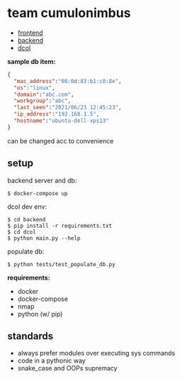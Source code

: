 # team cumulonimbus

* [frontend](frontend)
* [backend](backend)
* [dcol](dcol)

**sample db item:**

```json
{
  "mac_address":"00:0d:83:b1:c0:8e",
  "os":"linux",
  "domain":"abc.com",
  "workgroup":"abc",
  "last_seen":"2021/06/23 12:45:23",
  "ip_address":"192.168.1.5",
  "hostname":"ubuntu-dell-xps13"
}
```

can be changed acc to convenience

## setup

backend server and db:

```shell
$ docker-compose up
```

dcol dev env:

```shell
$ cd backend
$ pip install -r requirements.txt
$ cd dcol
$ python main.py --help
```

populate db:

```shell
$ python tests/test_populate_db.py
```

**requirements:**

* docker
* docker-compose
* nmap
* python (w/ pip)

## standards

* always prefer modules over executing sys commands
* code in a pythonic way
* snake_case and OOPs supremacy

